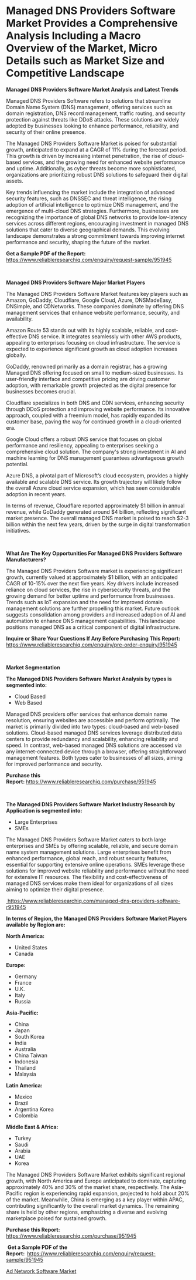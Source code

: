 <p><h1>Managed DNS Providers Software Market Provides a Comprehensive Analysis Including a Macro Overview of the Market, Micro Details such as Market Size and Competitive Landscape</h1></p><p><strong>Managed DNS Providers Software Market Analysis and Latest Trends</strong></p>
<p><p>Managed DNS Providers Software refers to solutions that streamline Domain Name System (DNS) management, offering services such as domain registration, DNS record management, traffic routing, and security protection against threats like DDoS attacks. These solutions are widely adopted by businesses looking to enhance performance, reliability, and security of their online presence.</p><p>The Managed DNS Providers Software Market is poised for substantial growth, anticipated to expand at a CAGR of 11% during the forecast period. This growth is driven by increasing internet penetration, the rise of cloud-based services, and the growing need for enhanced website performance and uptime. Additionally, as cyber threats become more sophisticated, organizations are prioritizing robust DNS solutions to safeguard their digital assets.</p><p>Key trends influencing the market include the integration of advanced security features, such as DNSSEC and threat intelligence, the rising adoption of artificial intelligence to optimize DNS management, and the emergence of multi-cloud DNS strategies. Furthermore, businesses are recognizing the importance of global DNS networks to provide low-latency services across different regions, encouraging investment in managed DNS solutions that cater to diverse geographical demands. This evolving landscape demonstrates a strong commitment towards improving internet performance and security, shaping the future of the market.</p></p>
<p><strong>Get a Sample PDF of the Report:&nbsp;</strong> <a href="https://www.reliableresearchiq.com/enquiry/request-sample/951945?utm_campaign=3074&utm_medium=2&utm_source=Github&utm_content=ia&utm_term=06032025&utm_id=managed-dns-providers-software">https://www.reliableresearchiq.com/enquiry/request-sample/951945</a></p>
<p>&nbsp;</p>
<p><strong>Managed DNS Providers Software Major Market Players</strong></p>
<p><p>The Managed DNS Providers Software Market features key players such as Amazon, GoDaddy, Cloudflare, Google Cloud, Azure, DNSMadeEasy, DNSimple, and CDNetworks. These companies dominate by offering DNS management services that enhance website performance, security, and availability.</p><p>Amazon Route 53 stands out with its highly scalable, reliable, and cost-effective DNS service. It integrates seamlessly with other AWS products, appealing to enterprises focusing on cloud infrastructure. The service is expected to experience significant growth as cloud adoption increases globally.</p><p>GoDaddy, renowned primarily as a domain registrar, has a growing Managed DNS offering focused on small to medium-sized businesses. Its user-friendly interface and competitive pricing are driving customer adoption, with remarkable growth projected as the digital presence for businesses becomes crucial.</p><p>Cloudflare specializes in both DNS and CDN services, enhancing security through DDoS protection and improving website performance. Its innovative approach, coupled with a freemium model, has rapidly expanded its customer base, paving the way for continued growth in a cloud-oriented era.</p><p>Google Cloud offers a robust DNS service that focuses on global performance and resiliency, appealing to enterprises seeking a comprehensive cloud solution. The company's strong investment in AI and machine learning for DNS management guarantees advantageous growth potential.</p><p>Azure DNS, a pivotal part of Microsoft’s cloud ecosystem, provides a highly available and scalable DNS service. Its growth trajectory will likely follow the overall Azure cloud service expansion, which has seen considerable adoption in recent years.</p><p>In terms of revenue, Cloudflare reported approximately $1 billion in annual revenue, while GoDaddy generated around $4 billion, reflecting significant market presence. The overall managed DNS market is poised to reach $2-3 billion within the next few years, driven by the surge in digital transformation initiatives.</p></p>
<p>&nbsp;</p>
<p><strong>What Are The Key Opportunities For Managed DNS Providers Software Manufacturers?</strong></p>
<p><p>The Managed DNS Providers Software market is experiencing significant growth, currently valued at approximately $1 billion, with an anticipated CAGR of 10-15% over the next five years. Key drivers include increased reliance on cloud services, the rise in cybersecurity threats, and the growing demand for better uptime and performance from businesses. Trends such as IoT expansion and the need for improved domain management solutions are further propelling this market. Future outlook suggests consolidation among providers and increased adoption of AI and automation to enhance DNS management capabilities. This landscape positions managed DNS as a critical component of digital infrastructure.</p></p>
<p><strong>Inquire or Share Your Questions If Any Before Purchasing This Report:</strong> <a href="https://www.reliableresearchiq.com/enquiry/pre-order-enquiry/951945?utm_campaign=3074&utm_medium=2&utm_source=Github&utm_content=ia&utm_term=06032025&utm_id=managed-dns-providers-software">https://www.reliableresearchiq.com/enquiry/pre-order-enquiry/951945</a></p>
<p>&nbsp;</p>
<p><strong>Market Segmentation</strong></p>
<p><strong>The Managed DNS Providers Software Market Analysis by types is segmented into:</strong></p>
<p><ul><li>Cloud Based</li><li>Web Based</li></ul></p>
<p><p>Managed DNS providers offer services that enhance domain name resolution, ensuring websites are accessible and perform optimally. The market is primarily divided into two types: cloud-based and web-based solutions. Cloud-based managed DNS services leverage distributed data centers to provide redundancy and scalability, enhancing reliability and speed. In contrast, web-based managed DNS solutions are accessed via any internet-connected device through a browser, offering straightforward management features. Both types cater to businesses of all sizes, aiming for improved performance and security.</p></p>
<p><strong>Purchase this Report:&nbsp;</strong><a href="https://www.reliableresearchiq.com/purchase/951945?utm_campaign=3074&utm_medium=2&utm_source=Github&utm_content=ia&utm_term=06032025&utm_id=managed-dns-providers-software">https://www.reliableresearchiq.com/purchase/951945</a></p>
<p>&nbsp;</p>
<p><strong>The Managed DNS Providers Software Market Industry Research by Application is segmented into:</strong></p>
<p><ul><li>Large Enterprises</li><li>SMEs</li></ul></p>
<p><p>The Managed DNS Providers Software Market caters to both large enterprises and SMEs by offering scalable, reliable, and secure domain name system management solutions. Large enterprises benefit from enhanced performance, global reach, and robust security features, essential for supporting extensive online operations. SMEs leverage these solutions for improved website reliability and performance without the need for extensive IT resources. The flexibility and cost-effectiveness of managed DNS services make them ideal for organizations of all sizes aiming to optimize their digital presence.</p></p>
<p><a href="https://www.reliableresearchiq.com/managed-dns-providers-software-r951945?utm_campaign=3074&utm_medium=2&utm_source=Github&utm_content=ia&utm_term=06032025&utm_id=managed-dns-providers-software">&nbsp;https://www.reliableresearchiq.com/managed-dns-providers-software-r951945</a></p>
<p><strong>In terms of Region, the Managed DNS Providers Software Market Players available by Region are:</strong></p>
<p>
    <p> <strong> North America: </strong>
        <ul>
            <li>United States</li>
            <li>Canada</li>
        </ul>
        </p> 
    <p> <strong> Europe: </strong>
        <ul>
            <li>Germany</li>
            <li>France</li>
            <li>U.K.</li>
            <li>Italy</li>
            <li>Russia</li>
        </ul>
        </p> 
    <p> <strong> Asia-Pacific: </strong>
        <ul>
            <li>China</li>
            <li>Japan</li>
            <li>South Korea</li>
            <li>India</li>
            <li>Australia</li>
            <li>China Taiwan</li>
            <li>Indonesia</li>
            <li>Thailand</li>
            <li>Malaysia</li>
        </ul>
        </p> 
    <p> <strong> Latin America: </strong>
        <ul>
            <li>Mexico</li>
            <li>Brazil</li>
            <li>Argentina Korea</li>
            <li>Colombia</li>
        </ul>
        </p> 
    <p> <strong> Middle East & Africa: </strong>
        <ul>
            <li>Turkey</li>
            <li>Saudi</li>
            <li>Arabia</li>
            <li>UAE</li>
            <li>Korea</li>
        </ul>
    </p>
    </p>
<p><p>The Managed DNS Providers Software Market exhibits significant regional growth, with North America and Europe anticipated to dominate, capturing approximately 40% and 30% of the market share, respectively. The Asia-Pacific region is experiencing rapid expansion, projected to hold about 20% of the market. Meanwhile, China is emerging as a key player within APAC, contributing significantly to the overall market dynamics. The remaining share is held by other regions, emphasizing a diverse and evolving marketplace poised for sustained growth.</p></p>
<p><strong>Purchase this Report: </strong><a href="https://www.reliableresearchiq.com/purchase/951945?utm_campaign=3074&utm_medium=2&utm_source=Github&utm_content=ia&utm_term=06032025&utm_id=managed-dns-providers-software">https://www.reliableresearchiq.com/purchase/951945</a></p>
<p>&nbsp;<strong>Get a Sample PDF of the Report:&nbsp;&nbsp;</strong><a href="https://www.reliableresearchiq.com/enquiry/request-sample/951945?utm_campaign=3074&utm_medium=2&utm_source=Github&utm_content=ia&utm_term=06032025&utm_id=managed-dns-providers-software">https://www.reliableresearchiq.com/enquiry/request-sample/951945</a></p>
<p><strong></strong></p>
<p><p><a href="https://github.com/deyniphytic/Market-Research-Report-List-1/blob/main/ad-network-software-market.md?utm_campaign=3074&utm_medium=2&utm_source=Github&utm_content=ia&utm_term=06032025&utm_id=managed-dns-providers-software">Ad Network Software Market</a></p></p>